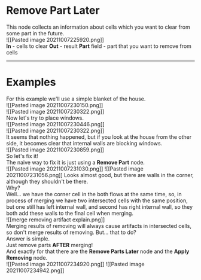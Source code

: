 # **Remove Part Later**
This node collects an information about cells which you want to clear from some part in the future.  
![[Pasted image 20211007225920.png]]  
**In** - cells to clear
**Out** - result
**Part** field - part that you want to remove from cells
<br />

--------

# Examples
For this example we'll use a simple blanket of the house.  
![[Pasted image 20211007230150.png]]  
![[Pasted image 20211007230322.png]]  
Now let's try to place windows.  
![[Pasted image 20211007230446.png]]  
![[Pasted image 20211007230322.png]]  
It seems that nothing happened, but if you look at the house from the other side, it becomes clear that internal walls are blocking windows.  
![[Pasted image 20211007230859.png]]  
So let's fix it!  
The naive way to fix it is just using a **Remove Part** node.   
![[Pasted image 20211007231030.png]]
![[Pasted image 20211007231056.png]]
Looks almost good, but there are walls in the corner, although they shouldn't be there.  
Why?  
Well... we have the corner cell in the both flows at the same time, so, in process of merging we have two intersected cells with the same position, but one still has left internal wall, and second has right internal wall, so they both add these walls to the final cell when merging.  
![[merge removing artifact explain.png]]  
Merging results of removing will always cause artifacts in intersected cells, so don't merge results of removing. 
But... that to do?  
Answer is simple.  
Just remove parts **AFTER** merging!  
And exactly for that there are the **Remove Parts Later** node and the **Apply Removing** node.  
![[Pasted image 20211007234920.png]]
![[Pasted image 20211007234942.png]]
